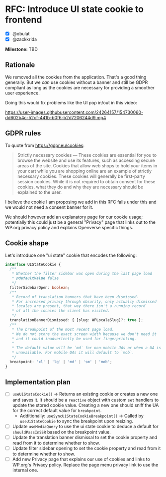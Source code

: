 # RFC: Introduce UI state cookie to frontend

- [x] @obulat 
- [x] @zackkrida 

**Milestone:** TBD

## Rationale

We removed all the cookies from the application. That's a good thing generally. But we _can_ use cookies without a banner and still be GDPR compliant as long as the cookies are necessary for providing a smoother user experience.

Doing this would fix problems like the UI pop in/out in this video:

https://user-images.githubusercontent.com/24264157/154730060-dd602b4c-52cf-441b-b0f6-b2d7206244d9.mp4

## GDPR rules

To quote from https://gdpr.eu/cookies:

> Strictly necessary cookies — These cookies are essential for you to browse the website and use its features, such as accessing secure areas of the site. Cookies that allow web shops to hold your items in your cart while you are shopping online are an example of strictly necessary cookies. These cookies will generally be first-party session cookies. While it is not required to obtain consent for these cookies, what they do and why they are necessary should be explained to the user.

I believe the cookie I am proposing we add in this RFC falls under this and we would not need a consent banner for it.

We should however add an explanatory page for our cookie usage; potentially this could just be a general "Privacy" page that links out to the WP.org privacy policy and explains Openverse specific things.

## Cookie shape

Let's introduce one "ui state" cookie that encodes the following:

```ts
interface UIStateCookie {
  /**
   * Whether the filter sidebar was open during the last page load
   * @defaultValue false
   */
  filterSidebarOpen: boolean;
  /**
   * Record of translation banners that have been dismissed.
   * For increased privacy through obsurity, only actually dismissed
   * locales are present, that way there isn't a running record
   * of all the locales the client has visited.
   */
  translationBannerDismissed: { [slug: WPLocaleSlug]?: true };
  /**
   * The breakpoint of the most recent page load.
   * We do not store the exact screen width because we don't need it
   * and it could inadvertently be used for fingerprinting.
   *
   * The default value will be `md` for non-mobile UAs or when a UA is
   * unavailable. For mobile UAs it will default to `mob`.
   */
  breakpoint: 'xl' | 'lg' | 'md' | 'sm' | 'mob';
}
```

## Implementation plan

- [ ] `useUiStateCookie()` -> Returns an existing cookie or creates a new one and saves it. It should be a `reactive` object with custom `set` handlers to update the stored cookie value. Creating a new one should sniff the UA for the correct default value for `breakpoint`.
    - Additionally: `useSyncUiStateCookieBreakpoint()` -> Called by `useUiStateCookie` to sync the breakpoint upon resizing.
- [ ] Update `useMediaQuery` to use the ui state cookie to deduce a default for `shouldPassInSSR` based on the breakpoint value.
- [ ] Update the translation banner dismissal to set the cookie property and read from it to determine whether to show.
- [ ] Update filter sidebar opening to set the cookie property and read from it to determine whether to show.
- [ ] Add new Privacy page that explains our use of cookies and links to WP.org's Privacy policy. Replace the page menu privacy link to use the internal one.
